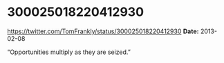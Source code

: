 # 300025018220412930
https://twitter.com/TomFrankly/status/300025018220412930
**Date:** 2013-02-08

“Opportunities multiply as they are seized.”
